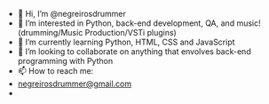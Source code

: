 - 👋 Hi, I’m @negreirosdrummer
- 👀 I’m interested in Python, back-end development, QA, and music! (drumming/Music Production/VSTi plugins)
- 🌱 I’m currently learning Python, HTML, CSS and JavaScript
- 💞️ I’m looking to collaborate on anything that envolves back-end programming with Python 
- 📫 How to reach me:
- negreirosdrummer@gmail.com
- 
<!---
negreirosdrummer/negreirosdrummer is a ✨ special ✨ repository because its `README.md` (this file) appears on your GitHub profile.
You can click the Preview link to take a look at your changes.
--->
